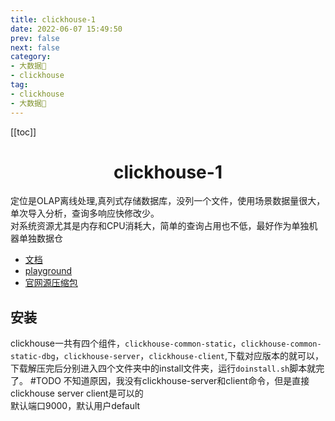 ```yaml
---
title: clickhouse-1
date: 2022-06-07 15:49:50
prev: false  
next: false  
category:
- 大数据🐘
- clickhouse
tag:
- clickhouse
- 大数据🐘
---
```


<!-- more -->
[[toc]]
<div align="center"><h1><strong> clickhouse-1</strong></h1></div>

定位是OLAP离线处理,真列式存储数据库，没列一个文件，使用场景数据量很大，单次导入分析，查询多响应快修改少。  
对系统资源尤其是内存和CPU消耗大，简单的查询占用也不低，最好作为单独机器单独数据仓  
- [文档](https://clickhouse.com/docs/en/intro)  
- [playground](https://play.clickhouse.com/play?user=play)  
- [官网源压缩包](https://repo.yandex.ru/clickhouse/tgz/stable/)
## 安装
clickhouse一共有四个组件，`clickhouse-common-static`，`clickhouse-common-static-dbg`，`clickhouse-server`，`clickhouse-client`,下载对应版本的就可以，下载解压完后分别进入四个文件夹中的install文件夹，运行`doinstall.sh`脚本就完了。
#TODO 不知道原因，我没有clickhouse-server和client命令，但是直接clickhouse server client是可以的  
默认端口9000，默认用户default



